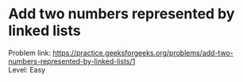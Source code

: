 # Add two numbers represented by linked lists
Problem link: https://practice.geeksforgeeks.org/problems/add-two-numbers-represented-by-linked-lists/1 <br>
Level: Easy